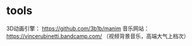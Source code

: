 # tools

3D动画引擎： https://github.com/3b1b/manim
音乐网站：https://vincerubinetti.bandcamp.com/  （视频背景音乐，高端大气上档次）
